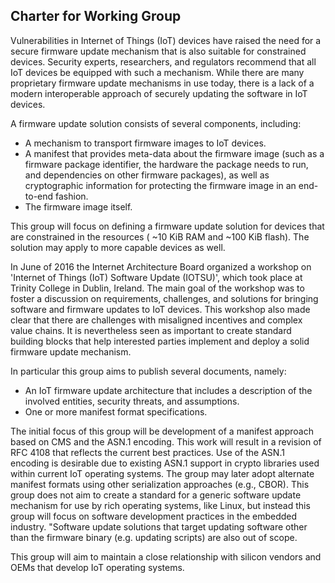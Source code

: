 ## Charter for Working Group
Vulnerabilities in Internet of Things (IoT) devices have raised the
need for a secure firmware update mechanism that is also suitable for
constrained devices. Security experts, researchers, and regulators
recommend that all IoT devices be equipped with such a mechanism. While
there are many proprietary firmware update mechanisms in use today, there
is a lack of a modern interoperable approach of securely updating the
software in IoT devices.

A firmware update solution consists of several components, including:
* A mechanism to transport firmware images to IoT devices.
* A manifest that provides meta-data about the firmware image
(such as a firmware package identifier, the hardware the package
needs to run, and dependencies on other firmware packages), as
well as cryptographic information for protecting the firmware
image in an end-to-end fashion.
* The firmware image itself.

This group will focus on defining a firmware update solution for  devices that are constrained in the resources ( ~10 KiB
RAM and ~100 KiB flash). The solution may apply to more capable devices as well.

In June of 2016 the Internet Architecture Board organized a workshop on
'Internet of Things (IoT) Software Update (IOTSU)', which took place at
Trinity College in Dublin, Ireland. The main goal of the workshop was
to foster a discussion on requirements, challenges, and solutions for
bringing software and firmware updates to IoT devices. This workshop 
also made clear that there are challenges with misaligned incentives
and complex value chains. It is nevertheless seen as important to 
create standard building blocks that help interested parties implement
and deploy a solid firmware update mechanism.

In particular this group aims to publish several documents, namely:
* An IoT firmware update architecture that includes a description of
the involved entities, security threats, and assumptions.
* One or more manifest format specifications.

The initial focus of this group will be development of a manifest approach based on CMS and the ASN.1 encoding. This work will result in a revision of RFC 4108 that reflects the current best practices. Use of the ASN.1 encoding is desirable due to existing ASN.1 support in crypto libraries used within current IoT operating systems. The group may later adopt alternate manifest formats using other serialization approaches (e.g., CBOR).
This group does not aim to create a standard for a generic software
update mechanism for use by rich operating systems, like Linux, but
instead this group will focus on software development practices in the
embedded industry. "Software update solutions that target updating
software other than the firmware binary (e.g. updating scripts) are
also out of scope.

This group will aim to maintain a close relationship with silicon vendors
and OEMs that develop IoT operating systems.
